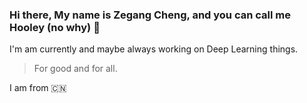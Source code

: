 ### Hi there, My name is Zegang Cheng, and you can call me Hooley (no why) 👋

<!--
**chengzegang/chengzegang** is a ✨ _special_ ✨ repository because its `README.md` (this file) appears on your GitHub profile.

Here are some ideas to get you started:

- 🔭 I’m currently working on ...
- 🌱 I’m currently learning ...
- 👯 I’m looking to collaborate on ...
- 🤔 I’m looking for help with ...
- 💬 Ask me about ...
- 📫 How to reach me: ...
- 😄 Pronouns: ...
- ⚡ Fun fact: ...
-->
I'm am currently and maybe always working on Deep Learning things.

> For good and for all.


I am from :cn:
